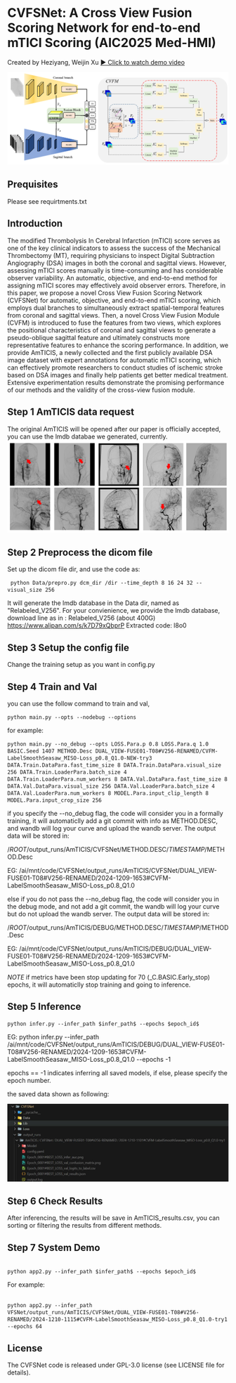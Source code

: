 **CVFSNet: A Cross View Fusion Scoring Network for end-to-end mTICI Scoring (AIC2025 Med-HMI)**
==============================================================================================================================

Created by Heziyang, Weijin Xu
[▶ Click to watch demo video](https://raw.githubusercontent.com/hzyBupt/AIC2025-HMI-Med/main/Rec%200001.mp4)

![](Show//Net_CVFMTrans_QV.png)

Prequisites
------------
Please see requirtments.txt

Introduction
------------
The modified Thrombolysis In Cerebral Infarction (mTICI) score serves as one of the key clinical indicators to assess the success of the Mechanical Thrombectomy (MT), requiring physicians to inspect Digital Subtraction Angiography (DSA) images in both the coronal and sagittal views. However, assessing mTICI scores manually is time-consuming and has considerable observer variability. An automatic, objective, and end-to-end method for assigning mTICI scores may effectively avoid observer errors. Therefore, in this paper, we propose a novel Cross View Fusion Scoring Network (CVFSNet) for automatic, objective, and end-to-end mTICI scoring, which employs dual branches to simultaneously extract spatial-temporal features from coronal and sagittal views. Then, a novel Cross View Fusion Module (CVFM) is introduced to fuse the features from two views, which explores the positional characteristics of coronal and sagittal views to generate a pseudo-oblique sagittal feature and ultimately constructs more representative features to enhance the scoring performance. In addition, we provide AmTICIS, a newly collected and the first publicly available DSA image dataset with expert annotations for automatic mTICI scoring, which can effectively promote researchers to conduct studies of ischemic stroke based on DSA images and finally help patients get better medical treatment. Extensive experimentation results demonstrate the promising performance of our methods and the validity of the cross-view fusion module. 

Step 1 AmTICIS data request
------------
The original AmTICIS will be opened after our paper is officially accepted, you can use the lmdb databae we generated, currently.
![](Show//Show.png)

Step 2 Preprocess the dicom file
------------------------
Set up the dicom file dir, and use the code as:
<pre><code> python Data/prepro.py dcm_dir /dir --time_depth 8 16 24 32 --visual_size 256</pre></code>

It will generate the lmdb database in the Data dir, named as "Relabeled_V256". For your convienience, we provide the lmdb database, download line as in :
Relabeled_V256 (about 400G)
https://www.alipan.com/s/k7D79xQbprP
Extracted code: l8o0 


Step 3 Setup the config file
------------------------
Change the training setup as you want in config.py

Step 4 Train and Val
------------------------
you can use the follow command to train and val,

<pre><code>python main.py --opts --nodebug --options</pre></code>

for example:
<pre><code>python main.py --no_debug --opts LOSS.Para.p 0.8 LOSS.Para.q 1.0 BASIC.Seed 1407 METHOD.Desc DUAL_VIEW-FUSE01-T08#V256-RENAMED/CVFM-LabelSmoothSeasaw_MISO-Loss_p0.8_Q1.0-NEW-try3 DATA.Train.DataPara.fast_time_size 8 DATA.Train.DataPara.visual_size 256 DATA.Train.LoaderPara.batch_size 4 DATA.Train.LoaderPara.num_workers 8 DATA.Val.DataPara.fast_time_size 8 DATA.Val.DataPara.visual_size 256 DATA.Val.LoaderPara.batch_size 4 DATA.Val.LoaderPara.num_workers 8 MODEL.Para.input_clip_length 8 MODEL.Para.input_crop_size 256
</pre></code>

if you specify the --no_debug flag, the code will consider you in a formally training, it will automaticlly add a git commit with info as METHOD.DESC, and wandb will log your curve and upload the wandb server. The output data will be stored in:

/$ROOT$/output_runs/AmTICIS/CVFSNet/METHOD.DESC/$TIMESTAMP$/METHOD.Desc

EG: /ai/mnt/code/CVFSNet/output_runs/AmTICIS/CVFSNet/DUAL_VIEW-FUSE01-T08#V256-RENAMED/2024-1209-1653#CVFM-LabelSmoothSeasaw_MISO-Loss_p0.8_Q1.0

else if you do not pass the --no_debug flag, the code will consider you in the debug mode, and not add a git commit, the wandb will log your curve but do not upload the wandb server. The output data will be stored in:

/$ROOT$/output_runs/AmTICIS/DEBUG/METHOD.DESC/$TIMESTAMP$/METHOD.Desc

EG: /ai/mnt/code/CVFSNet/output_runs/AmTICIS/DEBUG/DUAL_VIEW-FUSE01-T08#V256-RENAMED/2024-1209-1653#CVFM-LabelSmoothSeasaw_MISO-Loss_p0.8_Q1.0

$NOTE$ if metrics have been stop updating for 70 (_C.BASIC.Early_stop) epochs, it will automaticlly stop training and going to inference.


Step 5 Inference
------------------------

<pre><code>python infer.py --infer_path $infer_path$ --epochs $epoch_id$</pre></code>

EG: python infer.py --infer_path /ai/mnt/code/CVFSNet/output_runs/AmTICIS/DEBUG/DUAL_VIEW-FUSE01-T08#V256-RENAMED/2024-1209-1653#CVFM-LabelSmoothSeasaw_MISO-Loss_p0.8_Q1.0 --epochs -1

epochs == -1 indicates inferring all saved models, if else, please specify the epoch number.

the saved data shown as following:

![](Show//Output.png)


Step 6 Check Results
------------------------
After inferencing, the results will be save in AmTICIS_results.csv, you can sorting or filtering the results from different methods.

Step 7 System Demo
------------------------
<pre><code>
python app2.py --infer_path $infer_path$ --epochs $epoch_id$
</pre></code>
For example:
<pre><code>
python app2.py --infer_path VFSNet/output_runs/AmTICIS/CVFSNet/DUAL_VIEW-FUSE01-T08#V256-RENAMED/2024-1210-1115#CVFM-LabelSmoothSeasaw_MISO-Loss_p0.8_Q1.0-try1 --epochs 64
</pre></code>

License
--------

The CVFSNet code is released under GPL-3.0 license (see LICENSE file for details).

